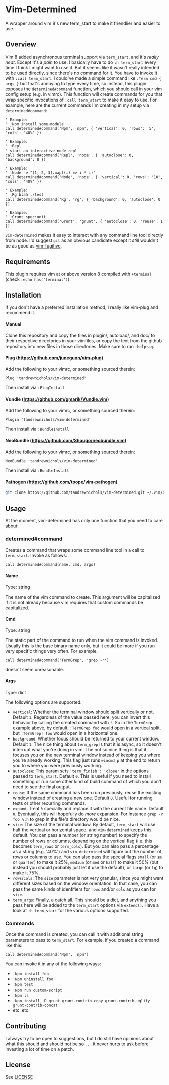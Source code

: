 # Vim-Determined

A wrapper around vim 8's new term_start to make it friendlier and easier to use.

## Overview

Vim 8 added asynchronous terminal support via `term_start`, and it's _really neat_. Except it's a _pain_ to use. I basically have to do `:h term_start` every time I think I might want to use it. But it seems like it wasn't really intended to be used directly, since there's no command for it. You have to invoke it with `:call term_start`. I could've made a simple command like `:Term cmd { args }` but that's annoying to type every time, so instead, this plugin exposes the `determined#command` function, which you should call in your vim config setup (e.g. in vimrc). This function will create commands for you that wrap specific invocations of `:call term_start` to make it easy to use. For example, here are the current commands I'm creating in my setup via `determined#command`:

```vim
" Example:
" :Npm install some-module
call determined#command('Npm', 'npm', { 'vertical': 0, 'rows': '5', 'cols': '40%' })

" Example:
" :Repl
" start an interactive node repl
call determined#command('Repl', 'node', { 'autoclose': 0, 'background': 0 })

" Example:
" :Node -e "[1, 2, 3].map((i) => i * i)"
call determined#command('Node', 'node', { 'vertical': 0, 'rows': '10', 'cols': '40%' })

" Example:
" :Rg blah ./test
call determined#command('Rg', 'rg', { 'background': 0, 'autoclose': 0 })

" Example:
" :Grunt spec:unit
call determined#command('Grunt', 'grunt', { 'autoclose': 0, 'reuse': 1 })
```

`vim-determined` makes it easy to interact with any command line tool directly from node. I'd suggest `git` as an obvious candidate except it _still_ wouldn't be as good as [vim-fugitive](https://github.com/tpope/vim-fugitive).

## Requirements

This plugin requires vim at or above version 8 compiled with `+terminal` (check `:echo has('terminal')`).

## Installation

If you don't have a preferred installation method, I really like vim-plug and recommend it.

#### Manual

Clone this repository and copy the files in plugin/, autoload/, and doc/ to their respective directories in your vimfiles, or copy the text from the github repository into new files in those directories. Make sure to run `:helptag`.

#### Plug (https://github.com/junegunn/vim-plug)

Add the following to your vimrc, or something sourced therein:

```vim
Plug 'tandrewnichols/vim-determined'
```

Then install via `:PlugInstall`

#### Vundle (https://github.com/gmarik/Vundle.vim)

Add the following to your vimrc, or something sourced therein:

```vim
Plugin 'tandrewnichols/vim-determined'
```

Then install via `:BundleInstall`

#### NeoBundle (https://github.com/Shougo/neobundle.vim)

Add the following to your vimrc, or something sourced therein:

```vim
NeoBundle 'tandrewnichols/vim-determined'
```

Then install via `:BundleInstall`

#### Pathogen (https://github.com/tpope/vim-pathogen)

```sh
git clone https://github.com/tandrewnichols/vim-determined.git ~/.vim/bundle/vim-determined
```

## Usage

At the moment, vim-determined has only one function that you need to care about:

### determined#command

Creates a command that wraps some command line tool in a call to `term_start`. Invoke as follows:

```vim
call determined#command(name, cmd, args)
```

#### Name

Type: string

The name of the vim command to create. This argument will be capitalized if it is not already because vim requires that custom commands be capitalized.

#### Cmd

Type: string

The static part of the command to run when the vim command is invoked. Usually this is the base binary name only, but it could be more if you run very specific things very often. For example,

```vim
call determined#command('TermGrep', 'grep -r')
```

doesn't seem unreasonable.

#### Args

Type: dict

The following options are supported:

- `vertical`: Whether the terminal window should split vertically or not. Default `1`. Regardless of the value passed here, you can invert this behavior by calling the created command with `!`. So in the `TermGrep` example above, by default, `:TermGrep foo` would open in a vertical split, but `:TermGrep! foo` would open in a horizontal one.
- `background`: Whether focus should be returned to your current window. Default `1`. The nice thing about `term_grep` is that it is async, so it doesn't interrupt what you're doing in vim. The not so nice thing is that it focuses you on the new terminal window instead of keeping you where you're already working. This flag just runs `wincmd p` at the end to return you to where you were previously working.
- `autoclose`: This param sets `'term_finish': 'close'` in the options passed to `term_start`. Default `0`. This is useful if you need to install something or run some other kind of build command of which you don't need to see the final output.
- `reuse`: If the same command has been run previously, reuse the existing window instead of creating a new one. Default `0`. Useful for running tests or other recurring commands.
- `expand`: Treat `%` specially and replace it with the current file name. Default `0`. Eventually, this will hopefully do _more_ expansion. For instance `grep -r foo %:h` to grep in the file's directory would be nice.
- `size`: The size of the terminal window. By default, `term_start` will use half the vertical or horizontal space, and `vim-determined` keeps this default. You can pass a number (or string number) to specify the number of rows or columns, depending on the vertical flag (i.e. this becomes `term_rows` or `term_cols`). But you can also pass a percentage as a string (e.g. '40%') and `vim-determined` will figure out the number of rows or columns to use. You can also pass the special flags `small` (or `sm` or `quarter`) to make it 25%, `medium` (or `med` or `half`) to make it 50% (but instead you should probably just let it use the default), or `large` (or `lg`) to make it 75%.
- `rows`/`cols`: The `size` parameter is not very granular, since you might want different sizes based on the window orientation. In that case, you can pass the same kinds of identifiers for `rows` and/or `cols` as you can for `size`.
- `term_args`: Finally, a catch all. This should be a dict, and anything you pass here will be added to the `term_start` options via `extend()`. Have a look at `:h term_start` for the various options supported.

### Commands

Once the command is created, you can call it with additional string parameters to pass to `term_start`. For example, if you created a command like this:

```vim
call determined#command('Npm', 'npm')
```

You can invoke it in any of the following ways:

- `:Npm install foo`
- `:Npm uninstall foo`
- `:Npm test`
- `:Npm run custom-script`
- `:Npm ls`
- `:Npm install -D grunt grunt-contrib-copy grunt-contrib-uglify grunt-contrib-concat`
- etc. etc.

## Contributing

I always try to be open to suggestions, but I do still have opinions about what this should and should not be so . . . it never hurts to ask before investing a lot of time on a patch.

## License

See [LICENSE](./LICENSE)
